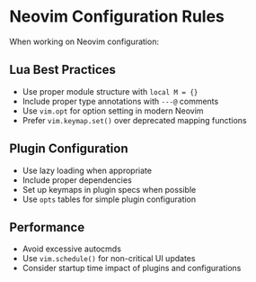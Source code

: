 # Neovim Configuration Rules

When working on Neovim configuration:

## Lua Best Practices
- Use proper module structure with `local M = {}`
- Include proper type annotations with `---@` comments
- Use `vim.opt` for option setting in modern Neovim
- Prefer `vim.keymap.set()` over deprecated mapping functions

## Plugin Configuration
- Use lazy loading when appropriate
- Include proper dependencies
- Set up keymaps in plugin specs when possible
- Use `opts` tables for simple plugin configuration

## Performance
- Avoid excessive autocmds
- Use `vim.schedule()` for non-critical UI updates
- Consider startup time impact of plugins and configurations